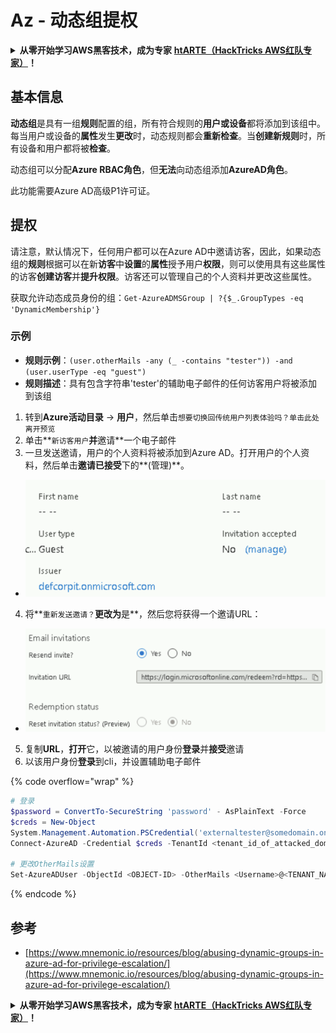 # Az - 动态组提权

<details>

<summary><strong>从零开始学习AWS黑客技术，成为专家</strong> <a href="https://training.hacktricks.xyz/courses/arte"><strong>htARTE（HackTricks AWS红队专家）</strong></a><strong>！</strong></summary>

支持HackTricks的其他方式：

* 如果您想看到您的**公司在HackTricks中做广告**或**下载PDF格式的HackTricks**，请查看[**订阅计划**](https://github.com/sponsors/carlospolop)!
* 获取[**官方PEASS和HackTricks周边产品**](https://peass.creator-spring.com)
* 探索[**PEASS家族**](https://opensea.io/collection/the-peass-family)，我们独家[**NFTs**](https://opensea.io/collection/the-peass-family)收藏
* **加入** 💬 [**Discord群**](https://discord.gg/hRep4RUj7f) 或 [**电报群**](https://t.me/peass) 或在**Twitter**上关注我们 🐦 [**@hacktricks\_live**](https://twitter.com/hacktricks\_live)**。**
* 通过向[**HackTricks**](https://github.com/carlospolop/hacktricks)和[**HackTricks Cloud**](https://github.com/carlospolop/hacktricks-cloud) github仓库提交PR来分享您的黑客技巧。

</details>

## 基本信息

**动态组**是具有一组**规则**配置的组，所有符合规则的**用户或设备**都将添加到该组中。每当用户或设备的**属性**发生**更改**时，动态规则都会**重新检查**。当**创建新规则**时，所有设备和用户都将被**检查**。

动态组可以分配**Azure RBAC角色**，但**无法**向动态组添加**AzureAD角色**。

此功能需要Azure AD高级P1许可证。

## 提权

请注意，默认情况下，任何用户都可以在Azure AD中邀请访客，因此，如果动态组的**规则**根据可以在新**访客**中**设置**的**属性**授予用户**权限**，则可以使用具有这些属性的访客**创建访客**并**提升权限**。访客还可以管理自己的个人资料并更改这些属性。

获取允许动态成员身份的组：`Get-AzureADMSGroup | ?{$_.GroupTypes -eq 'DynamicMembership'}`

### 示例

* **规则示例**：`(user.otherMails -any (_ -contains "tester")) -and (user.userType -eq "guest")`
* **规则描述**：具有包含字符串'tester'的辅助电子邮件的任何访客用户将被添加到该组

1. 转到**Azure活动目录** -> **用户**，然后单击`想要切换回传统用户列表体验吗？单击此处离开预览`
2. 单击**`新访客用户`**并**邀请**一个电子邮件
3. 一旦发送邀请，用户的个人资料将被添加到Azure AD。打开用户的个人资料，然后单击**邀请已接受**下的**(管理)**。
* ![](<../../../.gitbook/assets/image (281).png>)
4. 将**`重新发送邀请？`**更改为**是**，然后您将获得一个邀请URL：
* ![](<../../../.gitbook/assets/image (205).png>)
5. 复制**URL**，**打开**它，以被邀请的用户身份**登录**并**接受**邀请
6. 以该用户身份**登录**到cli，并设置辅助电子邮件

{% code overflow="wrap" %}
```powershell
# 登录
$password = ConvertTo-SecureString 'password' - AsPlainText -Force
$creds = New-Object
System.Management.Automation.PSCredential('externaltester@somedomain.onmicrosoft.com', $Password)
Connect-AzureAD -Credential $creds -TenantId <tenant_id_of_attacked_domain>

# 更改OtherMails设置
Set-AzureADUser -ObjectId <OBJECT-ID> -OtherMails <Username>@<TENANT_NAME>.onmicrosoft.com -Verbose
```
{% endcode %}

## 参考

* [https://www.mnemonic.io/resources/blog/abusing-dynamic-groups-in-azure-ad-for-privilege-escalation/](https://www.mnemonic.io/resources/blog/abusing-dynamic-groups-in-azure-ad-for-privilege-escalation/)

<details>

<summary><strong>从零开始学习AWS黑客技术，成为专家</strong> <a href="https://training.hacktricks.xyz/courses/arte"><strong>htARTE（HackTricks AWS红队专家）</strong></a><strong>！</strong></summary>

支持HackTricks的其他方式：

* 如果您想看到您的**公司在HackTricks中做广告**或**下载PDF格式的HackTricks**，请查看[**订阅计划**](https://github.com/sponsors/carlospolop)!
* 获取[**官方PEASS和HackTricks周边产品**](https://peass.creator-spring.com)
* 探索[**PEASS家族**](https://opensea.io/collection/the-peass-family)，我们独家[**NFTs**](https://opensea.io/collection/the-peass-family)收藏
* **加入** 💬 [**Discord群**](https://discord.gg/hRep4RUj7f) 或 [**电报群**](https://t.me/peass) 或在**Twitter**上关注我们 🐦 [**@hacktricks\_live**](https://twitter.com/hacktricks\_live)**。**
* 通过向[**HackTricks**](https://github.com/carlospolop/hacktricks)和[**HackTricks Cloud**](https://github.com/carlospolop/hacktricks-cloud) github仓库提交PR来分享您的黑客技巧。

</details>
